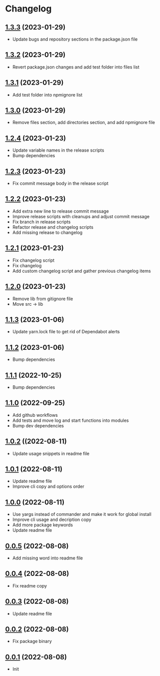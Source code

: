 # Changelog

## [1.3.3](git+https://github.com/alexzel/pm2-devmon/compare/v1.3.2...v1.3.3) (2023-01-29)

  * Update bugs and repository sections in the package.json file

## [1.3.2](https://github.com/alexzel/pm2-devmon/compare/v1.3.1...v1.3.2) (2023-01-29)

  * Revert package.json changes and add test folder into files list

## [1.3.1](https://github.com/alexzel/pm2-devmon/compare/v1.3.0...v1.3.1) (2023-01-29)

  * Add test folder into npmignore list

## [1.3.0](https://github.com/alexzel/pm2-devmon/compare/v1.2.4...v1.3.0) (2023-01-29)

  * Remove files section, add directories section, and add npmignore file

## [1.2.4](https://github.com/alexzel/pm2-devmon/compare/v1.2.3...v1.2.4) (2023-01-23)

  * Update variable names in the release scripts
  * Bump dependencies

## [1.2.3](https://github.com/alexzel/pm2-devmon/compare/v1.2.2...v1.2.3) (2023-01-23)

  * Fix commit message body in the release script

## [1.2.2](https://github.com/alexzel/pm2-devmon/compare/v1.2.1...v1.2.2) (2023-01-23)

  * Add extra new line to release commit message
  * Improve release scripts with cleanups and adjust commit message
  * Fix branch in release scripts
  * Refactor release and changelog scripts
  * Add missing release to changelog

## [1.2.1](https://github.com/alexzel/pm2-devmon/compare/v1.2.0...v1.2.1) (2023-01-23)

  * Fix changelog script
  * Fix changelog
  * Add custom changelog script and gather previous changelog items

## [1.2.0](https://github.com/alexzel/pm2-devmon/compare/v1.1.3...v1.2.0) (2023-01-23)

  * Remove lib from gitignore file
  * Move src -> lib

## [1.1.3](https://github.com/alexzel/pm2-devmon/compare/v1.1.2...v1.1.3) (2023-01-06)

  * Update yarn.lock file to get rid of Dependabot alerts

## [1.1.2](https://github.com/alexzel/pm2-devmon/compare/v1.1.1...v1.1.2) (2023-01-06)

  * Bump dependencies

## [1.1.1](https://github.com/alexzel/pm2-devmon/compare/v1.1.0...v1.1.1) (2022-10-25)

  * Bump dependencies

## [1.1.0](https://github.com/alexzel/pm2-devmon/compare/v1.0.2...v1.1.0) (2022-09-25)

  * Add github workflows
  * Add tests and move log and start functions into modules
  * Bump dev dependencies

## [1.0.2](https://github.com/alexzel/pm2-devmon/compare/v1.0.1...v1.0.2) ((2022-08-11)

  * Update usage snippets in readme file

## [1.0.1](https://github.com/alexzel/pm2-devmon/compare/v1.0.0...v1.0.1) (2022-08-11)

  * Update readme file
  * Improve cli copy and options order

## [1.0.0](https://github.com/alexzel/pm2-devmon/compare/v0.0.5...v1.0.0) (2022-08-11)

  * Use yargs instead of commander and make it work for global install
  * Improve cli usage and decription copy
  * Add more package keywords
  * Update readme file

## [0.0.5](https://github.com/alexzel/pm2-devmon/compare/v0.0.4...v0.0.5) (2022-08-08)

  * Add missing word into readme file

## [0.0.4](https://github.com/alexzel/pm2-devmon/compare/v0.0.3...v0.0.4) (2022-08-08)

  * Fix readme copy

## [0.0.3](https://github.com/alexzel/pm2-devmon/compare/v0.0.2...v0.0.3) (2022-08-08)

  * Update readme file

## [0.0.2](https://github.com/alexzel/pm2-devmon/compare/v0.0.1...v0.0.2) (2022-08-08)

  * Fix package binary

## [0.0.1](https://github.com/alexzel/pm2-devmon/commit/82cc2b3) (2022-08-08)


  * Init

